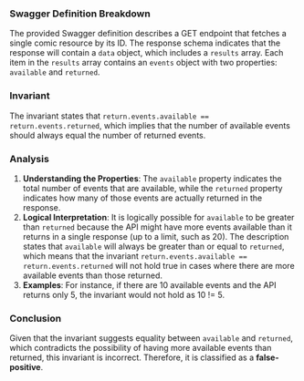 ### Swagger Definition Breakdown
The provided Swagger definition describes a GET endpoint that fetches a single comic resource by its ID. The response schema indicates that the response will contain a `data` object, which includes a `results` array. Each item in the `results` array contains an `events` object with two properties: `available` and `returned`. 

### Invariant
The invariant states that `return.events.available == return.events.returned`, which implies that the number of available events should always equal the number of returned events. 

### Analysis
1. **Understanding the Properties**: The `available` property indicates the total number of events that are available, while the `returned` property indicates how many of those events are actually returned in the response. 
2. **Logical Interpretation**: It is logically possible for `available` to be greater than `returned` because the API might have more events available than it returns in a single response (up to a limit, such as 20). The description states that `available` will always be greater than or equal to `returned`, which means that the invariant `return.events.available == return.events.returned` will not hold true in cases where there are more available events than those returned. 
3. **Examples**: For instance, if there are 10 available events and the API returns only 5, the invariant would not hold as 10 != 5. 

### Conclusion
Given that the invariant suggests equality between `available` and `returned`, which contradicts the possibility of having more available events than returned, this invariant is incorrect. Therefore, it is classified as a **false-positive**.
